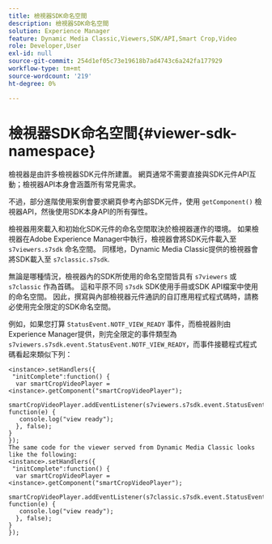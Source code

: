 ```yaml
---
title: 檢視器SDK命名空間
description: 檢視器SDK命名空間
solution: Experience Manager
feature: Dynamic Media Classic,Viewers,SDK/API,Smart Crop,Video
role: Developer,User
exl-id: null
source-git-commit: 254d1ef05c73e19618b7ad4743c6a242fa177929
workflow-type: tm+mt
source-wordcount: '219'
ht-degree: 0%

---
```


# 檢視器SDK命名空間{#viewer-sdk-namespace}

檢視器是由許多檢視器SDK元件所建置。 網頁通常不需要直接與SDK元件API互動；檢視器API本身會涵蓋所有常見需求。

不過，部分進階使用案例會要求網頁參考內部SDK元件，使用 `getComponent()` 檢視器API，然後使用SDK本身API的所有彈性。

檢視器用來載入和初始化SDK元件的命名空間取決於檢視器運作的環境。 如果檢視器在Adobe Experience Manager中執行，檢視器會將SDK元件載入至 `s7viewers.s7sdk` 命名空間。 同樣地，Dynamic Media Classic提供的檢視器會將SDK載入至 `s7classic.s7sdk`.

無論是哪種情況，檢視器內的SDK所使用的命名空間皆具有 `s7viewers` 或 `s7classic` 作為首碼。 這和平原不同 `s7sdk` SDK使用手冊或SDK API檔案中使用的命名空間。 因此，撰寫與內部檢視器元件通訊的自訂應用程式程式碼時，請務必使用完全限定的SDK命名空間。

例如，如果您打算 `StatusEvent.NOTF_VIEW_READY` 事件，而檢視器則由Experience Manager提供，則完全限定的事件類型為 `s7viewers.s7sdk.event.StatusEvent.NOTF_VIEW_READY`，而事件接聽程式程式碼看起來類似下列：

```
<instance>.setHandlers({ 
 "initComplete":function() { 
  var smartCropVideoPlayer = <instance>.getComponent("smartCropVideoPlayer"); 
   smartCropVideoPlayer.addEventListener(s7viewers.s7sdk.event.StatusEvent.NOTF_VIEW_READY, function(e) { 
   console.log("view ready"); 
  }, false); 
} 
}); 
The same code for the viewer served from Dynamic Media Classic looks like the following: 
<instance>.setHandlers({ 
 "initComplete":function() { 
  var smartCropVideoPlayer = <instance>.getComponent("smartCropVideoPlayer"); 
   smartCropVideoPlayer.addEventListener(s7classic.s7sdk.event.StatusEvent.NOTF_VIEW_READY, function(e) { 
   console.log("view ready"); 
  }, false); 
} 
});
```
